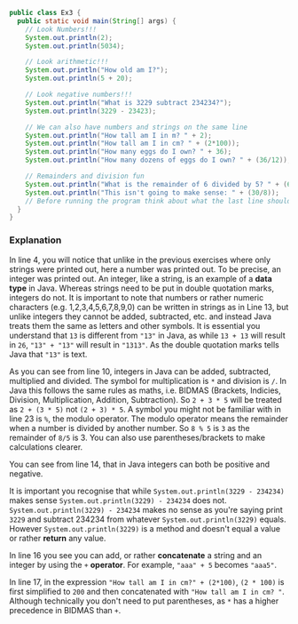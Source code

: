 ```java
public class Ex3 {
  public static void main(String[] args) {
    // Look Numbers!!!
    System.out.println(2);
    System.out.println(5034);

    // Look arithmetic!!!
    System.out.println("How old am I?");
    System.out.println(5 + 20);

    // Look negative numbers!!!
    System.out.println("What is 3229 subtract 234234?");
    System.out.println(3229 - 23423);

    // We can also have numbers and strings on the same line
    System.out.println("How tall am I in m? " + 2);
    System.out.println("How tall am I in cm? " + (2*100));
    System.out.println("How many eggs do I own? " + 36);
    System.out.println("How many dozens of eggs do I own? " + (36/12));

    // Remainders and division fun
    System.out.println("What is the remainder of 6 divided by 5? " + (6 % 5));
    System.out.println("This isn't going to make sense: " + (30/8));
    // Before running the program think about what the last line should print
  }
}
```

### Explanation
In line 4, you will notice that unlike in the previous exercises where only strings were printed out, here a number was printed out. To be precise, an integer was printed out. An integer, like a string, is an example of a **data type** in Java. Whereas strings need to be put in double quotation marks, integers do not. It is important to note that numbers or rather numeric characters (e.g. 1,2,3,4,5,6,7,8,9,0) can be written in strings as in Line 13, but unlike integers they cannot be added, subtracted, etc. and instead Java treats them the same as letters and other symbols. It is essential you understand that `13` is different from `"13"` in Java, as while `13 + 13` will result in `26`, `"13" + "13"` will result in `"1313"`. As the double quotation marks tells Java that `"13"` is text.
<br>

As you can see from line 10, integers in Java can be added, subtracted, multiplied and divided. The symbol for multiplication is `*` and division is `/`. In Java this follows the same rules as maths, i.e. BIDMAS (Brackets, Indicies, Division, Multiplication, Addition, Subtraction). So `2 + 3 * 5` will be treated as `2 + (3 * 5)` not `(2 + 3) * 5`. A symbol you might not be familiar with in line 23 is `%`, the modulo operator. The modulo operator means the remainder when a number is divided by another number. So `8 % 5` is `3` as the remainder of `8/5` is 3. You can also use parentheses/brackets to make calculations clearer.
<br>

You can see from line 14, that in Java integers can both be positive and negative.
<br>

It is important you recognise that while `System.out.println(3229 - 234234)` makes sense `System.out.println(3229) - 234234` does not.  `System.out.println(3229) - 234234` makes no sense as you're saying print `3229` and subtract 234234 from whatever `System.out.println(3229)` equals. However `System.out.println(3229)` is a method and doesn't equal a value or rather **return** any value.
<br>

In line 16 you see you can add, or rather **concatenate** a string and an integer by using the `+` **operator**. For example, `"aaa" + 5` becomes `"aaa5"`.
<br>

In line 17, in the expression `"How tall am I in cm?" + (2*100)`, `(2 * 100)` is first simplified to `200` and then concatenated with `"How tall am I in cm? "`. Although technically you don't need to put parentheses, as `*` has a higher precedence in BIDMAS than `+`.
